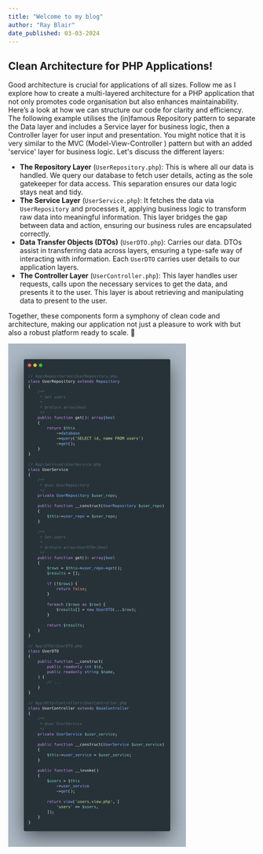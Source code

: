 ```yaml
---
title: "Welcome to my blog"
author: "Ray Blair"
date_published: 03-03-2024
---
```


## Clean Architecture for PHP Applications!

Good architecture is crucial for applications of all sizes. Follow me as I explore how to create a multi-layered architecture for a PHP application that not only promotes code organisation but also enhances maintainability. Here’s a look at how we can structure our code for clarity and efficiency. The following example utilises the (in)famous Repository pattern to separate the Data layer and includes a Service layer for business logic, then a Controller layer for user input and presentation. You might notice that it is very similar to the MVC (Model-View-Controller ) pattern but with an added 'service' layer for business logic. Let's discuss the different layers:

- **The Repository Layer** (`UserRepository.php`): This is where all our data is handled. We query our database to fetch user details, acting as the sole gatekeeper for data access. This separation ensures our data logic stays neat and tidy.
- **The Service Layer** (`UserService.php`): It fetches the data via `UserRepository` and processes it, applying business logic to transform raw data into meaningful information. This layer bridges the gap between data and action, ensuring our business rules are encapsulated correctly.
- **Data Transfer Objects (DTOs)** (`UserDTO.php`): Carries our data. DTOs assist in transferring data across layers, ensuring a type-safe way of interacting with information. Each `UserDTO` carries user details to our application layers.
- **The Controller Layer** (`UserController.php`): This layer handles user requests, calls upon the necessary services to get the data, and presents it to the user. This layer is about retrieving and manipulating data to present to the user.

Together, these components form a symphony of clean code and architecture, making our application not just a pleasure to work with but also a robust platform ready to scale. 🌟

![Clean Architecture Code](images/clean-architecture.jpeg)
